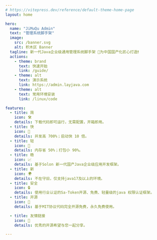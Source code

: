 ```yaml
---
# https://vitepress.dev/reference/default-theme-home-page
layout: home

hero:
  name: "JiMuQu Admin"
  text: "管理系统脚手架"
  image:
    src: /banner.svg
    alt: 积木区 Banner
  tagline: 新一代Java企业级通用管理系统脚手架 🚩为中国国产化匠心打造❗
  actions:
    - theme: brand
      text: 快速开始
      link: /guide/
    - theme: alt
      text: 演示系统
      link: https://admin.layjava.com
    - theme: alt
      text: 常用环境安装
      link: /linux/code

features:
  - title: 简
    icon: 🛠️
    details: 下载代码即可运行，无需配置，开箱即用。
  - title: 快
    icon: 💪
    details: 并发高 700%；启动快 10 倍。
  - title: 轻
    icon: 🛬
    details: 内存省 50%；打包小 90%。
  - title: 稳
    icon: 📈
    details: 基于Solon 新一代国产Java企业级应用开发框架。  
  - title: 新
    icon: 🌍
    details: 不在守旧，仅支持java17及以上的环境。
  - title: 安全
    icon: 🔒
    details: 使用行业认证的Sa-Token开源、免费、轻量级的java 权限认证框架。
  - title: 开源
    icon: 💯
    details: 基于MIT协议代码完全开源免费，永久免费使用。

  - title: 友情链接
    icon: 🧲
    details: 优秀的开源希望与您一起分享。

---
```


